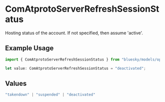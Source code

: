 # ComAtprotoServerRefreshSessionStatus

Hosting status of the account. If not specified, then assume 'active'.

## Example Usage

```typescript
import { ComAtprotoServerRefreshSessionStatus } from "bluesky/models/operations";

let value: ComAtprotoServerRefreshSessionStatus = "deactivated";
```

## Values

```typescript
"takendown" | "suspended" | "deactivated"
```